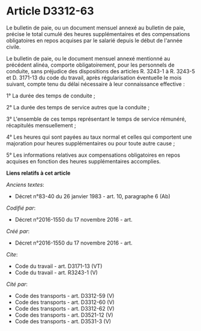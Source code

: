 # Article D3312-63

Le bulletin de paie, ou un document mensuel annexé au bulletin de paie, précise le total cumulé des heures supplémentaires et
des compensations obligatoires en repos acquises par le salarié depuis le début de l'année civile. 

Le bulletin de paie, ou le document mensuel annexé mentionné au précédent alinéa, comporte obligatoirement, pour les
personnels de conduite, sans préjudice des dispositions des articles R. 3243-1 à R. 3243-5 et D. 3171-13 du code du travail,
après régularisation éventuelle le mois suivant, compte tenu du délai nécessaire à leur connaissance effective : 

1° La durée des temps de conduite ; 

2° La durée des temps de service autres que la conduite ; 

3° L'ensemble de ces temps représentant le temps de service rémunéré, récapitulés mensuellement ; 

4° Les heures qui sont payées au taux normal et celles qui comportent une majoration pour heures supplémentaires ou pour
toute autre cause ; 

5° Les informations relatives aux compensations obligatoires en repos acquises en fonction des heures supplémentaires
accomplies.

**Liens relatifs à cet article**

_Anciens textes_:

  - Décret n°83-40 du 26 janvier 1983 - art. 10, paragraphe 6 (Ab)

_Codifié par_:

  - Décret n°2016-1550 du 17 novembre 2016 - art.

_Créé par_:

  - Décret n°2016-1550 du 17 novembre 2016 - art.

_Cite_:

  - Code du travail - art. D3171-13 (VT)
  - Code du travail - art. R3243-1 (V)

_Cité par_:

  - Code des transports - art. D3312-59 (V)
  - Code des transports - art. D3312-60 (V)
  - Code des transports - art. D3312-62 (V)
  - Code des transports - art. D3521-12 (V)
  - Code des transports - art. D3531-3 (V)
